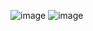 ![image](https://user-images.githubusercontent.com/89483642/209225138-6eebeac4-1e01-48a1-bff7-3919b94a918e.png)
![image](https://user-images.githubusercontent.com/89483642/209225172-9d864f77-3730-4cdd-aced-0627c7bf169d.png)

